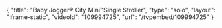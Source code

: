 {
    "title": "Baby Jogger&reg; City Mini&trade;Single Stroller",
    "type": "solo",
    "layout": "iframe-static",
    "videoId": "109994725",
    "url": "\/tvpembed\/109994725"
}